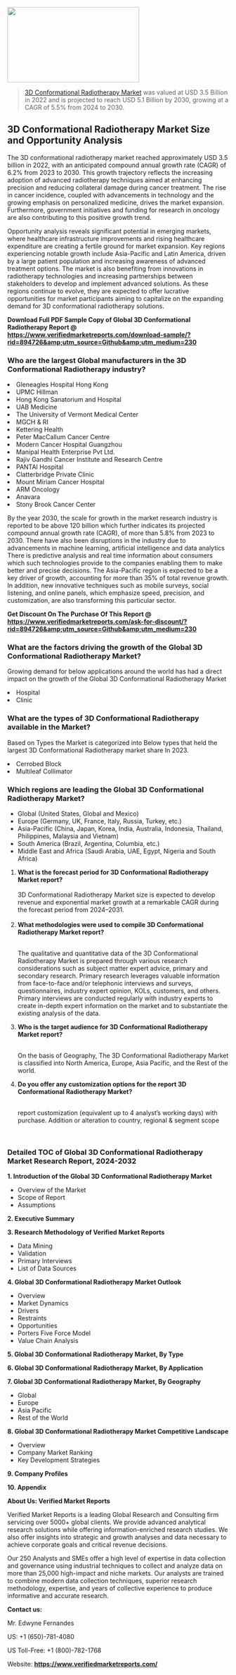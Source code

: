 <img src="https://ffe5etoiles.com/wp-content/uploads/2024/12/MST1-300x171.png" alt="" width="300" height="171" class="alignnone size-medium wp-image-20088" /><blockquote><p><p><a href="https://www.verifiedmarketreports.com/download-sample/?rid=894726&utm_source=Github&utm_medium=230" target="_blank">3D Conformational Radiotherapy Market</a> was valued at USD 3.5 Billion in 2022 and is projected to reach USD 5.1 Billion by 2030, growing at a CAGR of 5.5% from 2024 to 2030.</p></blockquote><p><h2>3D Conformational Radiotherapy Market Size and Opportunity Analysis</h2> <p>The 3D conformational radiotherapy market reached approximately USD 3.5 billion in 2022, with an anticipated compound annual growth rate (CAGR) of 6.2% from 2023 to 2030. This growth trajectory reflects the increasing adoption of advanced radiotherapy techniques aimed at enhancing precision and reducing collateral damage during cancer treatment. The rise in cancer incidence, coupled with advancements in technology and the growing emphasis on personalized medicine, drives the market expansion. Furthermore, government initiatives and funding for research in oncology are also contributing to this positive growth trend.</p> <p>Opportunity analysis reveals significant potential in emerging markets, where healthcare infrastructure improvements and rising healthcare expenditure are creating a fertile ground for market expansion. Key regions experiencing notable growth include Asia-Pacific and Latin America, driven by a large patient population and increasing awareness of advanced treatment options. The market is also benefiting from innovations in radiotherapy technologies and increasing partnerships between stakeholders to develop and implement advanced solutions. As these regions continue to evolve, they are expected to offer lucrative opportunities for market participants aiming to capitalize on the expanding demand for 3D conformational radiotherapy solutions.</p> </p><p class=""><strong>Download Full PDF Sample Copy of Global 3D Conformational Radiotherapy Report @ <a href="https://www.verifiedmarketreports.com/download-sample/?rid=894726&amp;utm_source=Github&amp;utm_medium=230" target="_blank">https://www.verifiedmarketreports.com/download-sample/?rid=894726&amp;utm_source=Github&amp;utm_medium=230</a></strong></p><h3 id="" class="">Who are the largest Global manufacturers in the 3D Conformational Radiotherapy industry?</h3><p><li>Gleneagles Hospital Hong Kong</li><li> UPMC Hillman</li><li> Hong Kong Sanatorium and Hospital</li><li> UAB Medicine</li><li> The University of Vermont Medical Center</li><li> MGCH & RI</li><li> Kettering Health</li><li> Peter MacCallum Cancer Centre</li><li> Modern Cancer Hospital Guangzhou</li><li> Manipal Health Enterprise Pvt Ltd.</li><li> Rajiv Gandhi Cancer Institute and Research Centre</li><li> PANTAI Hospital</li><li> Clatterbridge Private Clinic</li><li> Mount Miriam Cancer Hospital</li><li> ARM Oncology</li><li> Anavara</li><li> Stony Brook Cancer Center</li></p><div class=""><div class="" dir="" data-message-author-role="" data-message-id="" data-message-model-slug=""><div class=""><div class=""><div class=""><div class="" dir="" data-message-author-role="" data-message-id="" data-message-model-slug=""><div class=""><div class=""><p>By the year 2030, the scale for growth in the market research industry is reported to be above 120 billion which further indicates its projected compound annual growth rate (CAGR), of more than 5.8% from 2023 to 2030. There have also been disruptions in the industry due to advancements in machine learning, artificial intelligence and data analytics There is predictive analysis and real time information about consumers which such technologies provide to the companies enabling them to make better and precise decisions. The Asia-Pacific region is expected to be a key driver of growth, accounting for more than 35% of total revenue growth. In addition, new innovative techniques such as mobile surveys, social listening, and online panels, which emphasize speed, precision, and customization, are also transforming this particular sector.</p><p><strong>Get Discount On The Purchase Of This Report @&nbsp; <a href="https://www.verifiedmarketreports.com/ask-for-discount/?rid=894726&amp;utm_source=Github&amp;utm_medium=230" target="_blank">https://www.verifiedmarketreports.com/ask-for-discount/?rid=894726&amp;utm_source=Github&amp;utm_medium=230</a></strong></p></div></div></div></div></div></div></div></div><h3 id="" class="">What are the factors driving the growth of the Global 3D Conformational Radiotherapy Market?</h3><p id="" class="">Growing demand for below applications around the world has had a direct impact on the growth of the Global 3D Conformational Radiotherapy Market</p><p id="" class=""><li>Hospital</li><li> Clinic</li></p><h3 id="" class="">What are the types of 3D Conformational Radiotherapy available in the Market?</h3><p id="" class="">Based on Types the Market is categorized into Below types that held the largest 3D Conformational Radiotherapy market share In 2023.</p><p id="" class=""><li>Cerrobed Block</li><li> Multileaf Collimator</li></p><h3 id="" class="">Which regions are leading the Global 3D Conformational Radiotherapy Market?</h3><ul><li>Global (United States, Global and Mexico)</li><li>Europe (Germany, UK, France, Italy, Russia, Turkey, etc.)</li><li>Asia-Pacific (China, Japan, Korea, India, Australia, Indonesia, Thailand, Philippines, Malaysia and Vietnam)</li><li>South America (Brazil, Argentina, Columbia, etc.)</li><li>Middle East and Africa (Saudi Arabia, UAE, Egypt, Nigeria and South Africa)</li></ul><p><ol><li><strong>What is the forecast period for 3D Conformational Radiotherapy Market report?<br /></strong><br /><span data-sheets-root="1" data-sheets-value="{&quot;1&quot;:2,&quot;2&quot;:&quot;XXXX size is expected to develop revenue and exponential market growth at a remarkable CAGR during the forecast period from 2024&ndash;2030.&quot;}" data-sheets-userformat="{&quot;2&quot;:12674,&quot;4&quot;:{&quot;1&quot;:2,&quot;2&quot;:16776960},&quot;10&quot;:2,&quot;11&quot;:0,&quot;15&quot;:&quot;Arial&quot;,&quot;16&quot;:12}">3D Conformational Radiotherapy Market size is expected to develop revenue and exponential market growth at a remarkable CAGR during the forecast period from 2024&ndash;2031.</span><br /><br /></li><li><strong>What methodologies were used to compile 3D Conformational Radiotherapy Market report?<br /><br /></strong><p>The qualitative and quantitative data of the&nbsp;3D Conformational Radiotherapy Market is prepared through various research considerations such as subject matter expert advice, primary and secondary research. Primary research leverages valuable information from face-to-face and/or telephonic interviews and surveys, questionnaires, industry expert opinion, KOLs, customers, and others. Primary interviews are conducted regularly with industry experts to create in-depth expert information on the market and to substantiate the existing analysis of the data.&nbsp;</p></li><li><strong>Who is the target audience for 3D Conformational Radiotherapy Market report?<br /><br /></strong><p>On the basis of Geography, The&nbsp;3D Conformational Radiotherapy Market is classified into North America, Europe, Asia Pacific, and the Rest of the world.</p></li><li><strong>Do you offer any customization options for the report 3D Conformational Radiotherapy Market?<br /><br /></strong><p>report customization (equivalent up to 4 analyst&rsquo;s working days) with purchase. Addition or alteration to country, regional &amp; segment scope</p><p>&nbsp;</p></li></ol></p><h3 id="" class="">Detailed TOC of Global 3D Conformational Radiotherapy Market Research Report, 2024-2032</h3><p id="" class=""><strong>1. Introduction of the Global 3D Conformational Radiotherapy Market</strong></p><ul><li>Overview of the Market</li><li>Scope of Report</li><li>Assumptions</li></ul><p id="" class=""><strong>2. Executive Summary</strong></p><p id="" class=""><strong>3. Research Methodology of&nbsp;Verified Market Reports</strong></p><ul><li>Data Mining</li><li>Validation</li><li>Primary Interviews</li><li>List of Data Sources</li></ul><p id="" class=""><strong>4. Global 3D Conformational Radiotherapy Market Outlook</strong></p><ul><li>Overview</li><li>Market Dynamics</li><li>Drivers</li><li>Restraints</li><li>Opportunities</li><li>Porters Five Force Model</li><li>Value Chain Analysis</li></ul><p id="" class=""><strong>5. Global 3D Conformational Radiotherapy Market, By&nbsp;Type</strong></p><p id="" class=""><strong>6. Global 3D Conformational Radiotherapy Market, By Application</strong></p><p id="" class=""><strong>7. Global 3D Conformational Radiotherapy Market, By Geography</strong></p><ul><li>Global</li><li>Europe</li><li>Asia Pacific</li><li>Rest of the World</li></ul><p id="" class=""><strong>8. Global 3D Conformational Radiotherapy Market Competitive Landscape</strong></p><ul><li>Overview</li><li>Company Market Ranking</li><li>Key Development Strategies</li></ul><p id="" class=""><strong>9. Company Profiles</strong></p><p id="" class=""><strong>10. Appendix</strong></p><p id="" class=""><strong>About Us: Verified Market Reports</strong></p><p id="" class="">Verified Market Reports is a leading Global Research and Consulting firm servicing over 5000+ global clients. We provide advanced analytical research solutions while offering information-enriched research studies. We also offer insights into strategic and growth analyses and data necessary to achieve corporate goals and critical revenue decisions.</p><p id="" class="">Our 250 Analysts and SMEs offer a high level of expertise in data collection and governance using industrial techniques to collect and analyze data on more than 25,000 high-impact and niche markets. Our analysts are trained to combine modern data collection techniques, superior research methodology, expertise, and years of collective experience to produce informative and accurate research.</p><p id="" class=""><strong>Contact us:</strong></p><p id="" class="">Mr. Edwyne Fernandes</p><p id="" class="">US: +1 (650)-781-4080</p><p id="" class="">US Toll-Free: +1 (800)-782-1768</p><p id="" class="">Website: <a target="" data-test-app-aware-link=""><strong>https://www.verifiedmarketreports.com/</strong></a></p>
